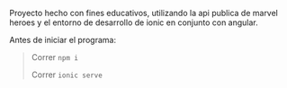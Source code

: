 Proyecto hecho con fines educativos, utilizando la api publica de marvel heroes y el entorno de desarrollo de ionic en conjunto con angular.

Antes de iniciar el programa:

> Correr `npm i`
>  
> Correr `ionic serve`
